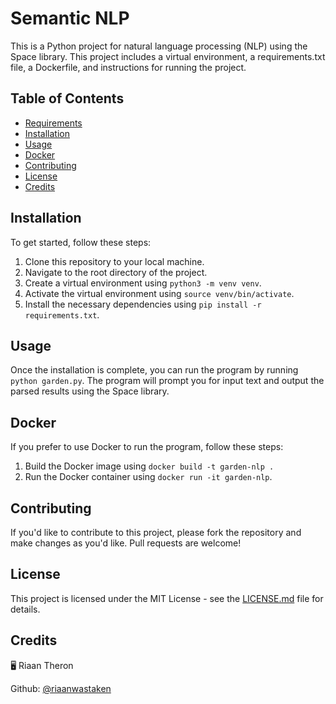 # Semantic NLP

This is a Python project for natural language processing (NLP) using the Space library. This project includes a virtual environment, a requirements.txt file, a Dockerfile, and instructions for running the project.

## Table of Contents

- [Requirements](#requirements)
- [Installation](#installation)
- [Usage](#usage)
- [Docker](#docker)
- [Contributing](#contributing)
- [License](#license)
- [Credits](#credits)

## Installation

To get started, follow these steps:

1. Clone this repository to your local machine.
2. Navigate to the root directory of the project.
3. Create a virtual environment using `python3 -m venv venv`.
4. Activate the virtual environment using `source venv/bin/activate`.
5. Install the necessary dependencies using `pip install -r requirements.txt`.

## Usage

Once the installation is complete, you can run the program by running `python garden.py`. The program will prompt you for input text and output the parsed results using the Space library.

## Docker

If you prefer to use Docker to run the program, follow these steps:

1. Build the Docker image using `docker build -t garden-nlp .`
2. Run the Docker container using `docker run -it garden-nlp`.

## Contributing

If you'd like to contribute to this project, please fork the repository and make changes as you'd like. Pull requests are welcome!

## License

This project is licensed under the MIT License - see the [LICENSE.md](LICENSE.md) file for details.

## Credits

🖥️ Riaan Theron

Github: [@riaanwastaken](https://github.com/riaanwastaken)